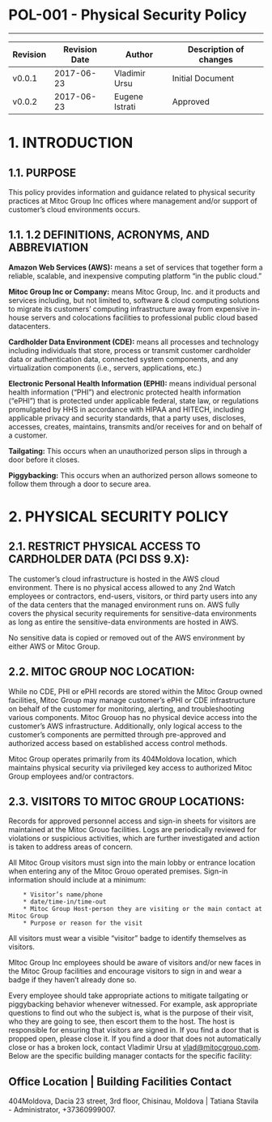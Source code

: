 # POL-001 - Physical Security Policy
---------------------------------------


Revision | Revision Date | Author | Description of changes
-------- | ------------- | ------ | ----------------------
v0.0.1 | 2017-06-23 | Vladimir Ursu | Initial Document
v0.0.2 | 2017-06-23 | Eugene Istrati | Approved


# 1. INTRODUCTION

## 1.1. PURPOSE

This policy provides information and guidance related to physical security practices at Mitoc Group Inc offices where management and/or support of customer’s cloud environments occurs. 

## 1.1. 1.2 DEFINITIONS, ACRONYMS, AND ABBREVIATION

**Amazon Web Services (AWS):** means a set of services that together form a reliable, scalable, and inexpensive computing platform “in the public cloud.”

**Mitoc Group Inc or Company:** means Mitoc Group, Inc. and it products and services including, but not limited to, software & cloud computing solutions to migrate its customers’ computing infrastructure away from expensive in-house servers and colocations facilities to professional public cloud based datacenters.

**Cardholder Data Environment (CDE):** means all processes and technology including individuals that store, process or transmit customer cardholder data or authentication data, connected system components, and any virtualization components (i.e., servers, applications, etc.)

**Electronic Personal Health Information (EPHI):** means individual personal health information (“PHI”) and electronic protected health information (“ePHI”) that is protected under applicable federal, state law, or regulations promulgated by HHS in accordance with HIPAA and HITECH, including applicable privacy and security standards, that a party uses, discloses, accesses, creates, maintains, transmits and/or receives for and on behalf of a customer.

**Tailgating:** This occurs when an unauthorized person slips in through a door before it closes.

**Piggybacking:** This occurs when an authorized person allows someone to follow them through a door to secure area. 

# 2. PHYSICAL SECURITY POLICY

## 2.1. RESTRICT PHYSICAL ACCESS TO CARDHOLDER DATA (PCI DSS 9.X):

The customer’s cloud infrastructure is hosted in the AWS cloud environment. There is no physical access allowed to any 2nd Watch employees or contractors, end-users, visitors, or third party users into any of the data centers that the managed environment runs on. AWS fully covers the physical security requirements for sensitive-data environments as long as entire the sensitive-data environments are hosted in AWS.

No sensitive data is copied or removed out of the AWS environment by either AWS or Mitoc Group. 

## 2.2. MITOC GROUP NOC LOCATION:

While no CDE, PHI or ePHI records are stored within the Mitoc Group owned facilities, Mitoc Group may manage customer’s ePHI or CDE infrastructure on behalf of the customer for monitoring, alerting, and troubleshooting various components. Mitoc Grouop has no physical device access into the customer’s AWS infrastructure. Additionally, only logical access to the customer’s components are permitted through pre-approved and authorized access based on established access control methods.

Mitoc Group operates primarily from its 404Moldova location, which maintains physical security via privileged key access to authorized Mitoc Group employees and/or contractors. 

## 2.3. VISITORS TO MITOC GROUP LOCATIONS:

Records for approved personnel access and sign-in sheets for visitors are maintained at the Mitoc Grouo facilities. Logs are periodically reviewed for violations or suspicious activities, which are further investigated and action is taken to address areas of concern.

All Mitoc Group visitors must sign into the main lobby or entrance location when entering any of the Mitoc Grouo operated premises. Sign-in information should include at a minimum:

        * Visitor’s name/phone
        * date/time-in/time-out
        * Mitoc Group Host-person they are visiting or the main contact at Mitoc Group
        * Purpose or reason for the visit

All visitors must wear a visible “visitor” badge to identify themselves as visitors.

MItoc Group Inc employees should be aware of visitors and/or new faces in the Mitoc Group facilities and encourage visitors to sign in and wear a badge if they haven’t already done so.

Every employee should take appropriate actions to mitigate tailgating or piggybacking behavior whenever witnessed. For example, ask appropriate questions to find out who the subject is, what is the purpose of their visit, who they are going to see, then escort them to the host. The host is responsible for ensuring that visitors are signed in. If you find a door that is propped open, please close it. If you find a door that does not automatically close or has a broken lock, contact Vladimir Ursu at vlad@mitocgrouo.com. Below are the specific building manager contacts for the specific facility:

Office Location | Building Facilities Contact
----------------------------------------------
404Moldova, Dacia 23 street, 3rd floor, Chisinau, Moldova | Tatiana Stavila - Administrator, +37360999007.


